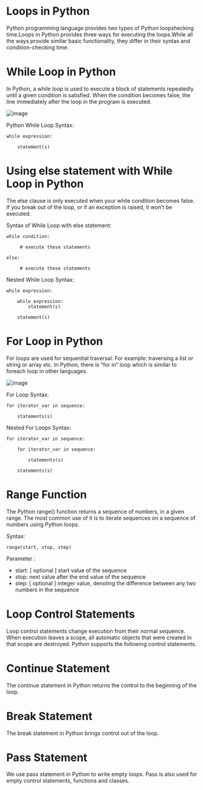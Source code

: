 # Loops in Python
Python programming language provides two types of Python loopshecking time.Loops in Python provides three ways for executing the loops.While all the ways provide similar basic functionality, they differ in their syntax and condition-checking time.
# While Loop in Python
In Python, a while loop is used to execute a block of statements repeatedly until a given condition is satisfied. When the condition becomes false, the line immediately after the loop in the program is executed.

![image](https://github.com/PrithivRaaj/LearnPython/assets/111727780/87ff84aa-10f1-442e-8d2c-d541cfc161ec)


Python While Loop Syntax:

    while expression:

        statement(s)
    
# Using else statement with While Loop in Python
The else clause is only executed when your while condition becomes false. If you break out of the loop, or if an exception is raised, it won’t be executed. 

Syntax of While Loop with else statement:

    while condition:

         # execute these statements
     
    else:

         # execute these statements

Nested While Loop Syntax:

    while expression:

        while expression: 
            statement(s)
        
        statement(s)

# For Loop in Python
For loops are used for sequential traversal. For example: traversing a list or string or array etc. In Python, there is “for in” loop which is similar to foreach loop in other languages.

![image](https://github.com/PrithivRaaj/LearnPython/assets/111727780/1fb1ce35-69ab-45ae-ad78-1cd0d655f5e6)


For Loop Syntax:

    for iterator_var in sequence:

        statements(s)
    
Nested For Loops Syntax:

    for iterator_var in sequence:

        for iterator_var in sequence:
    
            statements(s)
        
        statements(s)
# Range Function
The Python range() function returns a sequence of numbers, in a given range. The most common use of it is to iterate sequences on a sequence of numbers using Python loops.

Syntax: 

    range(start, stop, step)

Parameter :

* start: [ optional ] start value of the sequence
* stop: next value after the end value of the sequence
* step: [ optional ] integer value, denoting the difference between any two numbers in the sequence
# Loop Control Statements
Loop control statements change execution from their normal sequence. When execution leaves a scope, all automatic objects that were created in that scope are destroyed. Python supports the following control statements.
# Continue Statement
The continue statement in Python returns the control to the beginning of the loop.

# Break Statement
The break statement in Python brings control out of the loop.

# Pass Statement
We use pass statement in Python to write empty loops. Pass is also used for empty control statements, functions and classes.
   
